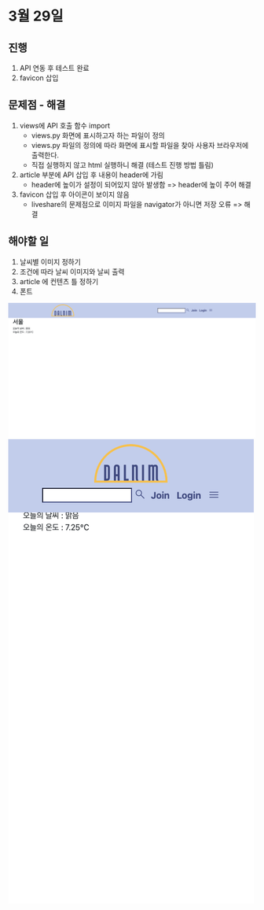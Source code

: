 # 3월 29일

## 진행
1. API 연동 후 테스트 완료
2. favicon 삽입

## 문제점 - 해결
1. views에 API 호출 함수 import
    - views.py 화면에 표시하고자 하는 파일이 정의
    - views.py 파일의 정의에 따라 화면에 표시할 파일을 찾아 사용자 브라우저에 출력한다.
    - 직접 실행하지 않고 html 실행하니 해결 (테스트 진행 방법 틀림)
2. article 부분에 API 삽입 후 내용이 header에 가림
    - header에 높이가 설정이 되어있지 않아 발생함 => header에 높이 주어 해결
3. favicon 삽입 후 아이콘이 보이지 않음
    - liveshare의 문제점으로 이미지 파일을 navigator가 아니면 저장 오류 => 해결

## 해야할 일
1. 날씨별 이미지 정하기
2. 조건에 따라 날씨 이미지와 날씨 출력
3. article 에 컨텐츠 틀 정하기
4. 폰트

<img src="../img/230329_1.png">
<img src="../img/230329_2.png">
